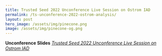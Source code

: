 ```yaml
---
title: Trusted Seed 2022 Unconference Live Session on Ostrom IAD
permalink: /ts-unconference-2022-ostrom-analysis/
layout: post
hero_image: /assets/img/pinecone.png
image: /assets/img/pinecone-og.png
---
```


**Unconference Slides** *[Trusted Seed 2022 Unconference Live Session on Ostrom IAD](/assets/pdf/TS-Unconference-Slides_Ostrom-IAD.pdf)*